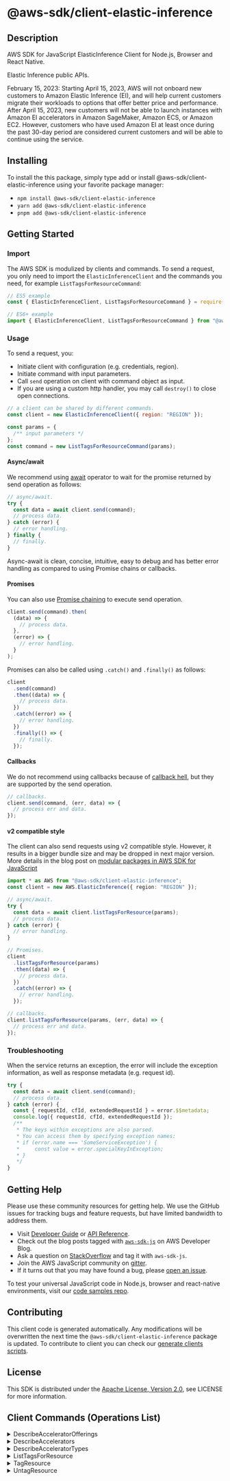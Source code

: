 <!-- generated file, do not edit directly -->

# @aws-sdk/client-elastic-inference

## Description

AWS SDK for JavaScript ElasticInference Client for Node.js, Browser and React Native.

<p>
Elastic Inference public APIs.
</p>
<p>
February 15, 2023: Starting April 15, 2023, AWS will not onboard new customers to Amazon Elastic Inference (EI), and will help current customers migrate their workloads to options that offer better price and performance.
After April 15, 2023, new customers will not be able to launch instances with Amazon EI accelerators in Amazon SageMaker, Amazon ECS, or Amazon EC2.
However, customers who have used Amazon EI at least once during the past 30-day period are considered current customers and will be able to continue using the service.
</p>

## Installing

To install the this package, simply type add or install @aws-sdk/client-elastic-inference
using your favorite package manager:

- `npm install @aws-sdk/client-elastic-inference`
- `yarn add @aws-sdk/client-elastic-inference`
- `pnpm add @aws-sdk/client-elastic-inference`

## Getting Started

### Import

The AWS SDK is modulized by clients and commands.
To send a request, you only need to import the `ElasticInferenceClient` and
the commands you need, for example `ListTagsForResourceCommand`:

```js
// ES5 example
const { ElasticInferenceClient, ListTagsForResourceCommand } = require("@aws-sdk/client-elastic-inference");
```

```ts
// ES6+ example
import { ElasticInferenceClient, ListTagsForResourceCommand } from "@aws-sdk/client-elastic-inference";
```

### Usage

To send a request, you:

- Initiate client with configuration (e.g. credentials, region).
- Initiate command with input parameters.
- Call `send` operation on client with command object as input.
- If you are using a custom http handler, you may call `destroy()` to close open connections.

```js
// a client can be shared by different commands.
const client = new ElasticInferenceClient({ region: "REGION" });

const params = {
  /** input parameters */
};
const command = new ListTagsForResourceCommand(params);
```

#### Async/await

We recommend using [await](https://developer.mozilla.org/en-US/docs/Web/JavaScript/Reference/Operators/await)
operator to wait for the promise returned by send operation as follows:

```js
// async/await.
try {
  const data = await client.send(command);
  // process data.
} catch (error) {
  // error handling.
} finally {
  // finally.
}
```

Async-await is clean, concise, intuitive, easy to debug and has better error handling
as compared to using Promise chains or callbacks.

#### Promises

You can also use [Promise chaining](https://developer.mozilla.org/en-US/docs/Web/JavaScript/Guide/Using_promises#chaining)
to execute send operation.

```js
client.send(command).then(
  (data) => {
    // process data.
  },
  (error) => {
    // error handling.
  }
);
```

Promises can also be called using `.catch()` and `.finally()` as follows:

```js
client
  .send(command)
  .then((data) => {
    // process data.
  })
  .catch((error) => {
    // error handling.
  })
  .finally(() => {
    // finally.
  });
```

#### Callbacks

We do not recommend using callbacks because of [callback hell](http://callbackhell.com/),
but they are supported by the send operation.

```js
// callbacks.
client.send(command, (err, data) => {
  // process err and data.
});
```

#### v2 compatible style

The client can also send requests using v2 compatible style.
However, it results in a bigger bundle size and may be dropped in next major version. More details in the blog post
on [modular packages in AWS SDK for JavaScript](https://aws.amazon.com/blogs/developer/modular-packages-in-aws-sdk-for-javascript/)

```ts
import * as AWS from "@aws-sdk/client-elastic-inference";
const client = new AWS.ElasticInference({ region: "REGION" });

// async/await.
try {
  const data = await client.listTagsForResource(params);
  // process data.
} catch (error) {
  // error handling.
}

// Promises.
client
  .listTagsForResource(params)
  .then((data) => {
    // process data.
  })
  .catch((error) => {
    // error handling.
  });

// callbacks.
client.listTagsForResource(params, (err, data) => {
  // process err and data.
});
```

### Troubleshooting

When the service returns an exception, the error will include the exception information,
as well as response metadata (e.g. request id).

```js
try {
  const data = await client.send(command);
  // process data.
} catch (error) {
  const { requestId, cfId, extendedRequestId } = error.$$metadata;
  console.log({ requestId, cfId, extendedRequestId });
  /**
   * The keys within exceptions are also parsed.
   * You can access them by specifying exception names:
   * if (error.name === 'SomeServiceException') {
   *     const value = error.specialKeyInException;
   * }
   */
}
```

## Getting Help

Please use these community resources for getting help.
We use the GitHub issues for tracking bugs and feature requests, but have limited bandwidth to address them.

- Visit [Developer Guide](https://docs.aws.amazon.com/sdk-for-javascript/v3/developer-guide/welcome.html)
  or [API Reference](https://docs.aws.amazon.com/AWSJavaScriptSDK/v3/latest/index.html).
- Check out the blog posts tagged with [`aws-sdk-js`](https://aws.amazon.com/blogs/developer/tag/aws-sdk-js/)
  on AWS Developer Blog.
- Ask a question on [StackOverflow](https://stackoverflow.com/questions/tagged/aws-sdk-js) and tag it with `aws-sdk-js`.
- Join the AWS JavaScript community on [gitter](https://gitter.im/aws/aws-sdk-js-v3).
- If it turns out that you may have found a bug, please [open an issue](https://github.com/aws/aws-sdk-js-v3/issues/new/choose).

To test your universal JavaScript code in Node.js, browser and react-native environments,
visit our [code samples repo](https://github.com/aws-samples/aws-sdk-js-tests).

## Contributing

This client code is generated automatically. Any modifications will be overwritten the next time the `@aws-sdk/client-elastic-inference` package is updated.
To contribute to client you can check our [generate clients scripts](https://github.com/aws/aws-sdk-js-v3/tree/main/scripts/generate-clients).

## License

This SDK is distributed under the
[Apache License, Version 2.0](http://www.apache.org/licenses/LICENSE-2.0),
see LICENSE for more information.

## Client Commands (Operations List)

<details>
<summary>
DescribeAcceleratorOfferings
</summary>

[Command API Reference](https://docs.aws.amazon.com/AWSJavaScriptSDK/v3/latest/clients/client-elastic-inference/classes/describeacceleratorofferingscommand.html) / [Input](https://docs.aws.amazon.com/AWSJavaScriptSDK/v3/latest/clients/client-elastic-inference/interfaces/describeacceleratorofferingscommandinput.html) / [Output](https://docs.aws.amazon.com/AWSJavaScriptSDK/v3/latest/clients/client-elastic-inference/interfaces/describeacceleratorofferingscommandoutput.html)

</details>
<details>
<summary>
DescribeAccelerators
</summary>

[Command API Reference](https://docs.aws.amazon.com/AWSJavaScriptSDK/v3/latest/clients/client-elastic-inference/classes/describeacceleratorscommand.html) / [Input](https://docs.aws.amazon.com/AWSJavaScriptSDK/v3/latest/clients/client-elastic-inference/interfaces/describeacceleratorscommandinput.html) / [Output](https://docs.aws.amazon.com/AWSJavaScriptSDK/v3/latest/clients/client-elastic-inference/interfaces/describeacceleratorscommandoutput.html)

</details>
<details>
<summary>
DescribeAcceleratorTypes
</summary>

[Command API Reference](https://docs.aws.amazon.com/AWSJavaScriptSDK/v3/latest/clients/client-elastic-inference/classes/describeacceleratortypescommand.html) / [Input](https://docs.aws.amazon.com/AWSJavaScriptSDK/v3/latest/clients/client-elastic-inference/interfaces/describeacceleratortypescommandinput.html) / [Output](https://docs.aws.amazon.com/AWSJavaScriptSDK/v3/latest/clients/client-elastic-inference/interfaces/describeacceleratortypescommandoutput.html)

</details>
<details>
<summary>
ListTagsForResource
</summary>

[Command API Reference](https://docs.aws.amazon.com/AWSJavaScriptSDK/v3/latest/clients/client-elastic-inference/classes/listtagsforresourcecommand.html) / [Input](https://docs.aws.amazon.com/AWSJavaScriptSDK/v3/latest/clients/client-elastic-inference/interfaces/listtagsforresourcecommandinput.html) / [Output](https://docs.aws.amazon.com/AWSJavaScriptSDK/v3/latest/clients/client-elastic-inference/interfaces/listtagsforresourcecommandoutput.html)

</details>
<details>
<summary>
TagResource
</summary>

[Command API Reference](https://docs.aws.amazon.com/AWSJavaScriptSDK/v3/latest/clients/client-elastic-inference/classes/tagresourcecommand.html) / [Input](https://docs.aws.amazon.com/AWSJavaScriptSDK/v3/latest/clients/client-elastic-inference/interfaces/tagresourcecommandinput.html) / [Output](https://docs.aws.amazon.com/AWSJavaScriptSDK/v3/latest/clients/client-elastic-inference/interfaces/tagresourcecommandoutput.html)

</details>
<details>
<summary>
UntagResource
</summary>

[Command API Reference](https://docs.aws.amazon.com/AWSJavaScriptSDK/v3/latest/clients/client-elastic-inference/classes/untagresourcecommand.html) / [Input](https://docs.aws.amazon.com/AWSJavaScriptSDK/v3/latest/clients/client-elastic-inference/interfaces/untagresourcecommandinput.html) / [Output](https://docs.aws.amazon.com/AWSJavaScriptSDK/v3/latest/clients/client-elastic-inference/interfaces/untagresourcecommandoutput.html)

</details>
